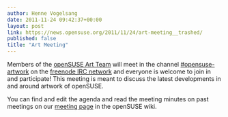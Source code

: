 ```yaml
---
author: Henne Vogelsang
date: 2011-11-24 09:42:37+00:00
layout: post
link: https://news.opensuse.org/2011/11/24/art-meeting__trashed/
published: false
title: "Art Meeting"
---
```

Members of the [openSUSE Art Team](http://en.opensuse.org/openSUSE:Art_team) will meet in the channel [#opensuse-artwork](irc://irc.freenode.net/opensuse-artwork) on the [freenode IRC network](http://freenode.net/) and everyone is welcome to join in and participate! This meeting is meant to discuss the latest developments in and around artwork of openSUSE.

You can find and edit the agenda and read the meeting minutes on past meetings on our [meeting page](http://en.opensuse.org/openSUSE:Art_meeting) in the openSUSE wiki.		

